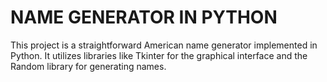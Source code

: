 # NAME GENERATOR IN PYTHON
This project is a straightforward American name generator implemented in Python. It utilizes libraries like Tkinter for the graphical interface and the Random library for generating names.
